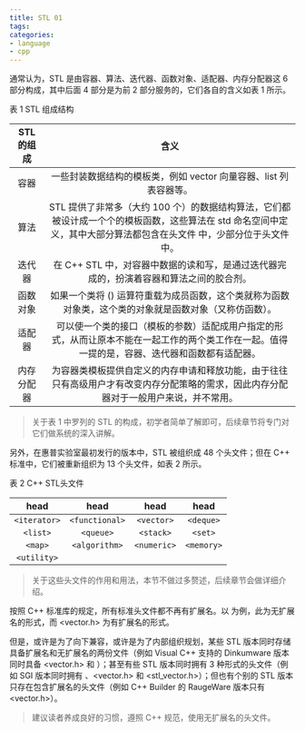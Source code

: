 ```yaml
---
title: STL 01
tags:
categories:
- language
- cpp
---
```


通常认为，STL 是由容器、算法、迭代器、函数对象、适配器、内存分配器这 6 部分构成，其中后面 4 部分是为前 2 部分服务的，它们各自的含义如表 1 所示。

表 1 STL 组成结构

| STL的组成 | 含义 |
| :-----: | :------: |
| 容器 | 一些封装数据结构的模板类，例如 vector 向量容器、list 列表容器等。 |
| 算法 | STL 提供了非常多（大约 100 个）的数据结构算法，它们都被设计成一个个的模板函数，这些算法在 std 命名空间中定义，其中大部分算法都包含在头文件 <algorithm> 中，少部分位于头文件 <numeric> 中。 |
| 迭代器 | 在 C++ STL 中，对容器中数据的读和写，是通过迭代器完成的，扮演着容器和算法之间的胶合剂。 |
| 函数对象 | 如果一个类将 () 运算符重载为成员函数，这个类就称为函数对象类，这个类的对象就是函数对象（又称仿函数）。 |
| 适配器 | 可以使一个类的接口（模板的参数）适配成用户指定的形式，从而让原本不能在一起工作的两个类工作在一起。值得一提的是，容器、迭代器和函数都有适配器。 |
| 内存分配器 | 为容器类模板提供自定义的内存申请和释放功能，由于往往只有高级用户才有改变内存分配策略的需求，因此内存分配器对于一般用户来说，并不常用。 |

> 关于表 1 中罗列的 STL 的构成，初学者简单了解即可，后续章节将专门对它们做系统的深入讲解。

另外，在惠普实验室最初发行的版本中，STL 被组织成 48 个头文件；但在 C++ 标准中，它们被重新组织为 13 个头文件，如表 2 所示。

表 2 C++ STL头文件

| head | head | head | head |
| :-----: | :------: |:-----: | :------: |
| `<iterator>` | `<functional>` | `<vector>` | `<deque>` |
| `<list>` | `<queue>` | `<stack>` | `<set>` |
| `<map>` | `<algorithm>` | `<numeric>` | `<memory>` |
| `<utility>` |  |  |  |

> 关于这些头文件的作用和用法，本节不做过多赘述，后续章节会做详细介绍。


按照 C++ 标准库的规定，所有标准头文件都不再有扩展名。以 <vector> 为例，此为无扩展名的形式，而 <vector.h> 为有扩展名的形式。

但是，或许是为了向下兼容，或许是为了内部组织规划，某些 STL 版本同时存储具备扩展名和无扩展名的两份文件（例如 Visual C++ 支持的 Dinkumware 版本同时具备 <vector.h> 和 <vector>）；甚至有些 STL 版本同时拥有 3 种形式的头文件（例如 SGI 版本同时拥有 <vector>、<vector.h> 和 <stl_vector.h>）；但也有个别的 STL 版本只存在包含扩展名的头文件（例如 C++ Builder 的 RaugeWare 版本只有 <vector.h>）。

> 建议读者养成良好的习惯，遵照 C++ 规范，使用无扩展名的头文件。




